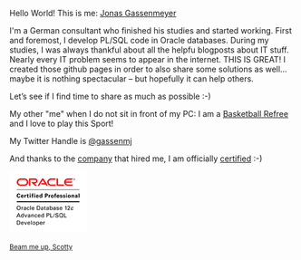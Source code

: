 Hello World! This is me: [Jonas Gassenmeyer](https://de.linkedin.com/in/jonas-gassenmeyer-804174125)

I'm a German consultant who finished his studies and started working. First and foremost, I develop PL/SQL code in Oracle databases. During my studies, I was always thankful about all the helpfu blogposts about IT stuff. Nearly every IT problem seems to appear in the internet. THIS IS GREAT! I created those github pages in order to also share some solutions as well…maybe it is nothing spectacular – but hopefully it can help others.

Let’s see if I find time to share as much as possible :-)

My other "me" when I do not sit in front of my PC:
I am a [Basketball Refree](http://www.sv-dreieichenhain.de/abteilungen/basketball/die-abteilung/ansprechpartner/) and I love to play this Sport! 

My Twitter Handle is [@gassenmj](https://twitter.com/gassenmj)

And thanks to the [company](http://www.syntegris.de) that hired me, I am officially [certified](https://www.youracclaim.com/badges/d38f381d-6c1f-4fec-aa37-751663412c73) :-)

![my_certification](https://raw.githubusercontent.com/gassenmj/gassenmj.github.io/master/img/OCP-ODatebase12c-Adv-plsql-clr.gif)



<sup>[Beam me up, Scotty](https://gassenmj.github.io)<sup>
